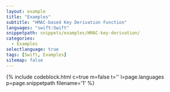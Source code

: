 ```yaml
---
layout: example
title: "Examples"
subtitle: "HMAC-based Key Derivation Function"
languages: "swift:Swift"
snippetpath: snippets/examples/HMAC-key-derivation/
categories: 
  - Examples
selectlanguage: true
tags: [Swift, Examples]
sitemap: false
---
```

{% include codeblock.html  c=true m=false t='' l=page.languages p=page.snippetpath filename='1' %}
